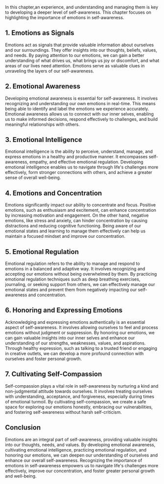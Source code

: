 
In this chapter,an experience, and understanding and managing them is key to developing a deeper level of self-awareness. This chapter focuses on highlighting the importance of emotions in self-awareness.

**1. Emotions as Signals**
--------------------------

Emotions act as signals that provide valuable information about ourselves and our surroundings. They offer insights into our thoughts, beliefs, values, and needs. By paying attention to our emotions, we can gain a better understanding of what drives us, what brings us joy or discomfort, and what areas of our lives need attention. Emotions serve as valuable clues in unraveling the layers of our self-awareness.

**2. Emotional Awareness**
--------------------------

Developing emotional awareness is essential for self-awareness. It involves recognizing and understanding our own emotions in real-time. This means being able to identify and label the emotions we experience accurately. Emotional awareness allows us to connect with our inner selves, enabling us to make informed decisions, respond effectively to challenges, and build meaningful relationships with others.

**3. Emotional Intelligence**
-----------------------------

Emotional intelligence is the ability to perceive, understand, manage, and express emotions in a healthy and productive manner. It encompasses self-awareness, empathy, and effective emotional regulation. Developing emotional intelligence enables us to navigate through life's challenges more effectively, form stronger connections with others, and achieve a greater sense of overall well-being.

**4. Emotions and Concentration**
---------------------------------

Emotions significantly impact our ability to concentrate and focus. Positive emotions, such as enthusiasm and excitement, can enhance concentration by increasing motivation and engagement. On the other hand, negative emotions, like stress and anxiety, can hinder concentration by causing distractions and reducing cognitive functioning. Being aware of our emotional states and learning to manage them effectively can help us maintain a focused mindset and improve our concentration.

**5. Emotional Regulation**
---------------------------

Emotional regulation refers to the ability to manage and respond to emotions in a balanced and adaptive way. It involves recognizing and accepting our emotions without being overwhelmed by them. By practicing emotional regulation techniques such as deep breathing exercises, journaling, or seeking support from others, we can effectively manage our emotional states and prevent them from negatively impacting our self-awareness and concentration.

**6. Honoring and Expressing Emotions**
---------------------------------------

Acknowledging and expressing emotions authentically is an essential aspect of self-awareness. It involves allowing ourselves to feel and process emotions without judgment or suppression. By honoring our emotions, we can gain valuable insights into our inner selves and enhance our understanding of our strengths, weaknesses, values, and aspirations. Through healthy expression, such as talking to a trusted friend or engaging in creative outlets, we can develop a more profound connection with ourselves and foster personal growth.

**7. Cultivating Self-Compassion**
----------------------------------

Self-compassion plays a vital role in self-awareness by nurturing a kind and non-judgmental attitude towards ourselves. It involves treating ourselves with understanding, acceptance, and forgiveness, especially during times of emotional turmoil. By cultivating self-compassion, we create a safe space for exploring our emotions honestly, embracing our vulnerabilities, and fostering self-awareness without harsh self-criticism.

Conclusion
----------

Emotions are an integral part of self-awareness, providing valuable insights into our thoughts, needs, and values. By developing emotional awareness, cultivating emotional intelligence, practicing emotional regulation, and honoring our emotions, we can deepen our understanding of ourselves and enhance our overall self-awareness. Recognizing the importance of emotions in self-awareness empowers us to navigate life's challenges more effectively, improve our concentration, and foster greater personal growth and well-being.

